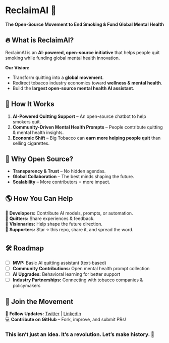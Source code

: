 # ReclaimAI 🚀  
**The Open-Source Movement to End Smoking & Fund Global Mental Health**  

## 🔥 What is ReclaimAI?  
ReclaimAI is an **AI-powered, open-source initiative** that helps people quit smoking while funding global mental health innovation.  

**Our Vision:**  
- Transform quitting into a **global movement**.  
- Redirect tobacco industry economics toward **wellness & mental health**.  
- Build the **largest open-source mental health AI assistant**.  

## 🤝 How It Works  
1. **AI-Powered Quitting Support** – An open-source chatbot to help smokers quit.  
2. **Community-Driven Mental Health Prompts** – People contribute quitting & mental health insights.  
3. **Economic Shift** – Big Tobacco can **earn more helping people quit** than selling cigarettes.  

## 🚀 Why Open Source?  
- **Transparency & Trust** – No hidden agendas.  
- **Global Collaboration** – The best minds shaping the future.  
- **Scalability** – More contributors = more impact.  

## 🌎 How You Can Help  
🔹 **Developers:** Contribute AI models, prompts, or automation.  
🔹 **Quitters:** Share experiences & feedback.  
🔹 **Visionaries:** Help shape the future direction.  
🔹 **Supporters:** Star ⭐ this repo, share it, and spread the word.  

## 🛠 Roadmap  
- [ ] **MVP:** Basic AI quitting assistant (text-based)  
- [ ] **Community Contributions:** Open mental health prompt collection  
- [ ] **AI Upgrades:** Behavioral learning for better support  
- [ ] **Industry Partnerships:** Connecting with tobacco companies & policymakers  

## 📢 Join the Movement  
💬 **Follow Updates:** [Twitter](https://twitter.com/) | [LinkedIn](https://linkedin.com/)  
💻 **Contribute on GitHub** – Fork, improve, and submit PRs!  

### **This isn’t just an idea. It’s a revolution. Let’s make history. 🚀**  
